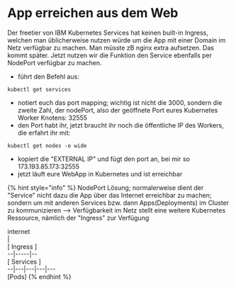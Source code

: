 # App erreichen aus dem Web

Der freetier von IBM Kubernetes Services hat keinen built-in Ingress, welchen man üblicherweise nutzen würde um die App mit einer Domain im Netz verfügbar zu machen. Man müsste zB nginx extra aufsetzen. Das kommt später. Jetzt nutzen wir die Funktion den Service ebenfalls per NodePort verfügbar zu machen.

* führt den Befehl aus:

```text
kubectl get services
```

* notiert euch das port mapping; wichtig ist nicht die 3000, sondern die zweite Zahl, der nodePort, also der geöffnete Port eures Kubernetes Worker Knotens: 32555
* den Port habt ihr, jetzt braucht ihr noch die öffentliche IP des Workers, die erfahrt ihr mit:

```text
kubectl get nodes -o wide
```

* kopiert die "EXTERNAL IP" und fügt den port an, bei mir so 173.193.85.173:32555
* jetzt läuft eure WebApp in Kubernetes und ist erreichbar

{% hint style="info" %}
NodePort Lösung; normalerweise dient der "Service" nicht dazu die App über das Internet erreichbar zu machen; sondern um mit anderen Services bzw. dann Apps\(Deployments\) im Cluster zu kommunizieren --&gt; Verfügbarkeit im Netz stellt eine weitere Kubernetes Ressource, nämlich der "Ingress" zur Verfügung         
   
  internet            
        \|     
\[ Ingress \]     
   --\|-----\|--     
\[ Services \]  
--\|---\|---\|---\|---  
   \[Pods\]
{% endhint %}



